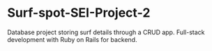 # Surf-spot-SEI-Project-2
Database project storing surf details through a CRUD app. Full-stack development with Ruby on Rails for backend. 
